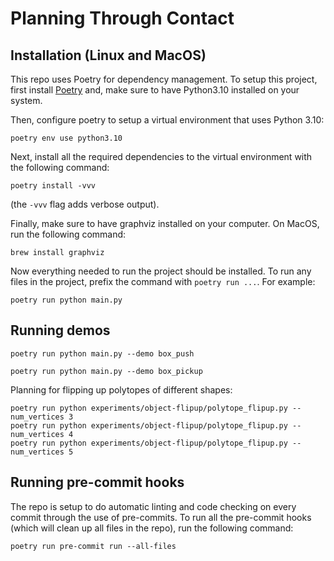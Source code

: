 # Planning Through Contact

## Installation (Linux and MacOS)
This repo uses Poetry for dependency management. To setup this project, first install [Poetry](https://python-poetry.org/docs/#installation) and, make sure to have Python3.10 installed on your system.

Then, configure poetry to setup a virtual environment that uses Python 3.10:
```
poetry env use python3.10
```

Next, install all the required dependencies to the virtual environment with the following command:
```
poetry install -vvv
```
(the `-vvv` flag adds verbose output).

Finally, make sure to have graphviz installed on your computer. On MacOS, run the following command:
```
brew install graphviz
```

Now everything needed to run the project should be installed. To run any files in the project, prefix the command with `poetry run ...`. For example:
```
poetry run python main.py
```

## Running demos
```
poetry run python main.py --demo box_push
```

```
poetry run python main.py --demo box_pickup
```

Planning for flipping up polytopes of different shapes:
```
poetry run python experiments/object-flipup/polytope_flipup.py --num_vertices 3
poetry run python experiments/object-flipup/polytope_flipup.py --num_vertices 4
poetry run python experiments/object-flipup/polytope_flipup.py --num_vertices 5

```

## Running pre-commit hooks
The repo is setup to do automatic linting and code checking on every commit through the use of pre-commits. To run all the pre-commit hooks (which will clean up all files in the repo), run the following command:
```
poetry run pre-commit run --all-files
```

